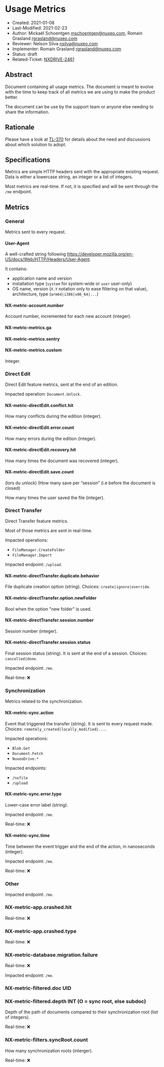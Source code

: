 # Usage Metrics

- Created: 2021-01-08
- Last-Modified: 2021-02-23
- Author: Mickaël Schoentgen <mschoentgen@nuxeo.com>,
          Romain Grasland <rgrasland@nuxeo.com>
- Reviewer: Nelson Silva <nsilva@nuxeo.com>
- Implementer: Romain Grasland <rgrasland@nuxeo.com>
- Status: draft
- Related-Ticket: [NXDRIVE-2461](https://jira.nuxeo.com/browse/NXDRIVE-2461)

## Abstract

Document containing all usage metrics.
The document is meant to evolve with the time to keep track of all metrics we are using to make the product better.

The document can be use by the support team or anyone else needing to share the information.

## Rationale

Please have a look at [TL-370](https://jira.nuxeo.com/browse/TL-370) for details about the need and discussions about which solution to adopt.

## Specifications

Metrics are simple HTTP headers sent with the appropriate existing request.
Data is either a lowercase string, an integer or a list of integers.

Most metrics are real-time. If not, it is specified and will be sent through the `/me` endpoint.

## Metrics

### General

Metrics sent to every request.

#### User-Agent

A well-crafted string following https://developer.mozilla.org/en-US/docs/Web/HTTP/Headers/User-Agent.

It contains:

- application name and version
- installation type (`system` for system-wide or `user` user-only)
- OS name, version (`X.Y` notation only to ease filtering on that value), architecture, type (`arm64|i386|x86_64|...`)

#### NX-metric-account.number

Account number, incremented for each new account (integer).

#### NX-metric-metrics.ga
#### NX-metric-metrics.sentry
#### NX-metric-metrics.custom

Integer.

### Direct Edit

Direct Edit feature metrics, sent at the end of an edition.

Impacted operation: `Document.Unlock`.

#### NX-metric-directEdit.conflict.hit

How many conflicts during the edition (integer).

#### NX-metric-directEdit.error.count

How many errors during the edition (integer).

#### NX-metric-directEdit.recovery.hit

How many times the document was recovered (integer).

#### NX-metric-directEdit.save.count

(lors du unlock)
(How many save per “session” (i.e before the document is closed)

How many times the user saved the file (integer).

### Direct Transfer

Direct Transfer feature metrics.

Most of those metrics are sent in real-time.

Impacted operations:

- `FileManager.CreateFolder`
- `FileManager.Import`

Impacted endpoint: `/upload`.

#### NX-metric-directTransfer.duplicate.behavior

File duplicate creation option (string). Choices: `create|ignore|override`.

#### NX-metric-directTransfer.option.newFolder

Bool when the option "new folder" is used.

#### NX-metric-directTransfer.session.number

Session number (integer).

#### NX-metric-directTransfer.session.status

Final session status (string). It is sent at the end of a session. Choices: `cancelled|done`.

Impacted endpoint: `/me`.

Real-time: ❌

### Synchronization

Metrics related to the synchronization.

#### NX-metric-sync.action

Event that triggered the transfer (string). It is sent to every request made.
Choices: `remotely_created|locally_modified|...`.

Impacted operations:

- `Blob.Get`
- `Document.Fetch`
- `NuxeoDrive.*`

Impacted endpoints:

- `/nxfile`
- `/upload`

#### NX-metric-sync.error.type

Lower-case error label (string).

Impacted endpoint: `/me`.

Real-time: ❌

#### NX-metric-sync.time

Time between the event trigger and the end of the action, in nanoseconds (integer).

Impacted endpoint: `/me`.

Real-time: ❌

### Other

Impacted endpoint: `/me`.

### NX-metric-app.crashed.hit

Real-time: ❌

### NX-metric-app.crashed.type

Real-time: ❌

### NX-metric-database.migration.failure

Real-time: ❌

Impacted endpoint: `/me`.

### NX-metric-filtered.doc UID
### NX-metric-filtered.depth INT (O = sync root, else subdoc)

Depth of the path of documents compared to their synchronization root (list of integers).

Real-time: ❌

### NX-metric-filters.syncRoot.count

How many synchronization roots (interger).

Real-time: ❌
